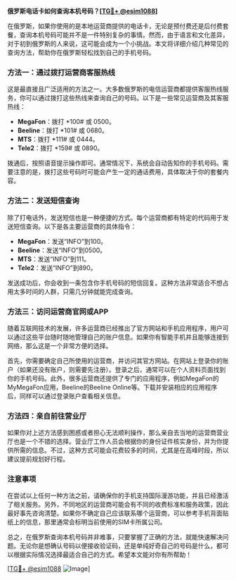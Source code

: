 **俄罗斯电话卡如何查询本机号码？[[TG💪+ @esim1088](https://t.me/s/esim1088)]**

在俄罗斯，如果你使用的是本地运营商提供的电话卡，无论是预付费还是后付费套餐，查询本机号码可能并不是一件特别复杂的事情。然而，由于语言和文化差异，对于初到俄罗斯的人来说，这可能会成为一个小挑战。本文将详细介绍几种常见的查询方法，帮助你在俄罗斯轻松找到自己的手机号码。

### 方法一：通过拨打运营商客服热线

这是最直接且广泛适用的方法之一。大多数俄罗斯的电信运营商都提供客服热线服务，你可以通过拨打这些热线来查询自己的号码。以下是一些常见运营商及其客服热线：

- **MegaFon**：拨打 *100# 或 0500。
- **Beeline**：拨打 *101# 或 0680。
- **MTS**：拨打 *111# 或 0444。
- **Tele2**：拨打 *159# 或 0890。

拨通后，按照语音提示操作即可。通常情况下，系统会自动告知你的手机号码。需要注意的是，拨打这些号码时可能会产生一定的通话费用，具体取决于你的套餐内容。

### 方法二：发送短信查询

除了打电话外，发送短信也是一种便捷的方式。每个运营商都有特定的代码用于发送短信查询。以下是各主要运营商的具体指令：

- **MegaFon**：发送“INFO”到100。
- **Beeline**：发送“INFO”到0500。
- **MTS**：发送“INFO”到111。
- **Tele2**：发送“INFO”到890。

发送成功后，你会收到一条包含你手机号码的短信回复。这种方法非常适合不想占用太多时间的人群，只需几分钟就能完成查询。

### 方法三：访问运营商官网或APP

随着互联网技术的发展，许多运营商已经推出了官方网站和手机应用程序，用户可以通过这些平台随时随地管理自己的账户信息。如果你有智能手机并且能够连接到网络，那么这是一个非常方便的选择。

首先，你需要确定自己所使用的运营商，并访问其官方网站。在网站上登录你的账户（如果还没有账户，则需要先注册）。登录之后，通常可以在个人资料页面找到你的手机号码。此外，很多运营商还提供了专门的应用程序，例如MegaFon的MyMegaFon应用，Beeline的Beeline Online等。下载并安装相应的应用程序后，同样可以通过登录账户查看相关信息。

### 方法四：亲自前往营业厅

如果你对上述方法感到困惑或者担心无法顺利操作，那么亲自去当地的运营商营业厅也是一个不错的选择。营业厅工作人员会根据你的身份证件核实身份，并为你提供所需的信息。不过，这种方式可能会花费较多的时间，尤其是在高峰时段，所以建议提前规划好行程。

### 注意事项

在尝试以上任何一种方法之前，请确保你的手机支持国际漫游功能，并且已经激活了相关服务。另外，不同地区的运营商可能会有不同的收费标准和服务政策，因此最好事先咨询清楚。如果你不确定自己应该联系哪个运营商，可以参考手机背面贴纸上的信息，那里通常会标明当前使用的SIM卡所属公司。

总之，在俄罗斯查询本机号码并非难事，只要掌握了正确的方法，就能快速解决问题。无论你是想确认号码以便接收验证码，还是单纯好奇自己的号码是什么，都可以根据实际情况选择最适合自己的方式。希望本文能对你有所帮助！

[[TG💪+ @esim1088](https://t.me/s/esim1088) ![Image](https://i.postimg.cc/4NQfJmqS/Snipaste-2025-05-13-00-14-12.png)]